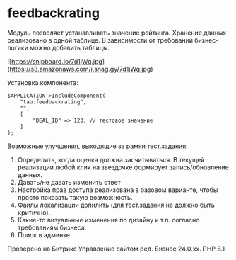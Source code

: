 # feedbackrating
Модуль позволяет устанавливать значение рейтинга.
Хранение данных реализовано в одной таблице. В зависимости от требований бизнес-логики можно добавить таблицы.

![https://snipboard.io/7d1jWq.jpg](https://s3.amazonaws.com/i.snag.gy/7d1jWq.jpg)

Установка компонента:
```
$APPLICATION->IncludeComponent(
    "tau:feedbackrating",
    "",
    [
        "DEAL_ID" => 123, // тестовое значение
    ]
);
```

Возможные улучшения, выходящие за рамки тест.задания:

1. Определить, когда оценка должна засчитываться. В текущей реализации любой клик на звездочке формирует запись/обновление данных.
2. Давать/не давать изменить ответ
3. Настройка прав доступа реализована в базовом варианте, чтобы просто показать такую возможность.
4. Файлы локализации допилить (для тест.задания не должно быть критично).
5. Какие-то визуальные изменения по дизайну и т.п. согласно требованиям бизнеса.
6. Поиск в админке

Проверено на Битрикс Управление сайтом ред. Бизнес 24.0.хх. PHP 8.1
